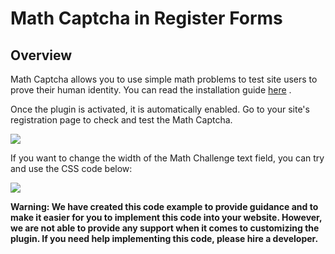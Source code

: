 ---
---
# Math Captcha in Register Forms
Overview
--------

 Math Captcha allows you to use simple math problems to test site users to prove their human identity. You can read the installation guide  [here](/docs-v3/um-extended/article/1663-download-installation-of-the-basic-extensions) .

 Once the plugin is activated, it is automatically enabled. Go to your site's registration page to check and test the Math Captcha.

  ![](https://s3.amazonaws.com/helpscout.net/docs/assets/561c96629033600a7a36d662/images/61e5444e8200bc052eb7f510/file-NoJi5tjkVR.png)

 If you want to change the width of the Math Challenge text field, you can try and use the CSS code below:

  ![](https://s3.amazonaws.com/helpscout.net/docs/assets/561c96629033600a7a36d662/images/623c7010c1e53608cf9ec3fc/file-OhIwJ5Q2l0.png)

  <strong>Warning: We have created this code example to provide guidance and to make it easier for you to implement this code into your website. However, we are not able to provide any support when it comes to customizing the plugin. If you need help implementing this code, please hire a developer.</strong>
